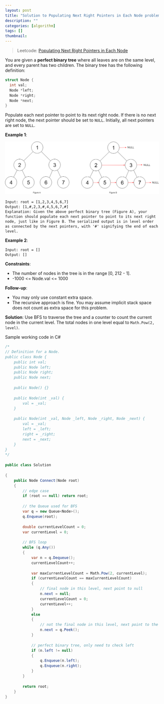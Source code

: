 ```yaml
---
layout: post
title: "Solution to Populating Next Right Pointers in Each Node problem"
description: ""
categories: [algorithm]
tags: []
thumbnail:
---
```


> Leetcode: [Populating Next Right Pointers in Each Node](https://leetcode.com/problems/populating-next-right-pointers-in-each-node/)

You are given a **perfect binary tree** where all leaves are on the same level, and every parent has
two children. The binary tree has the following definition:

```c
struct Node {
  int val;
  Node *left;
  Node *right;
  Node *next;
}
```

Populate each next pointer to point to its next right node. If there is no next right node, the next
pointer should be set to `NULL`. Initially, all next pointers are set to `NULL`.

**Example 1**:

![116 sample](/files/2021-12-09-solution-to-populating-next-right-pointers-in-each-node-problem/116_sample.png)

```
Input: root = [1,2,3,4,5,6,7]
Output: [1,#,2,3,#,4,5,6,7,#]
Explanation: Given the above perfect binary tree (Figure A), your function should populate each next pointer to point to its next right node, just like in Figure B. The serialized output is in level order as connected by the next pointers, with '#' signifying the end of each level.
```

**Example 2**:
```
Input: root = []
Output: []
```

**Constraints**:
- The number of nodes in the tree is in the range [0, 212 - 1].
- -1000 <= Node.val <= 1000

**Follow-up**:
- You may only use constant extra space.
- The recursive approach is fine. You may assume implicit stack space does not count as extra space for this problem.

<!-- more -->

**Solution**: Use BFS to traverse the tree and a counter to count the current node in the current
level. The total nodes in one level equal to `Math.Pow(2, level)`.

Sample working code in C#

```csharp
/*
// Definition for a Node.
public class Node {
    public int val;
    public Node left;
    public Node right;
    public Node next;

    public Node() {}

    public Node(int _val) {
        val = _val;
    }

    public Node(int _val, Node _left, Node _right, Node _next) {
        val = _val;
        left = _left;
        right = _right;
        next = _next;
    }
}
*/

public class Solution

{
    public Node Connect(Node root)
    {
        // edge case
        if (root == null) return root;

        // the Queue used for BFS
        var q = new Queue<Node>();
        q.Enqueue(root);

        double currentLevelCount = 0;
        var currentLevel = 0;

        // BFS loop
        while (q.Any())
        {
            var n = q.Dequeue();
            currentLevelCount++;

            var maxCurrentLevelCount = Math.Pow(2, currentLevel);
            if (currentLevelCount == maxCurrentLevelCount)
            {
                // final node in this level, next point to null
                n.next = null;
                currentLevelCount = 0;
                currentLevel++;
            }
            else
            {
                // not the final node in this level, next point to the right node
                n.next = q.Peek();
            }

            // perfect binary tree, only need to check left
            if (n.left != null)
            {
                q.Enqueue(n.left);
                q.Enqueue(n.right);
            }
        }

        return root;
    }
}
```
